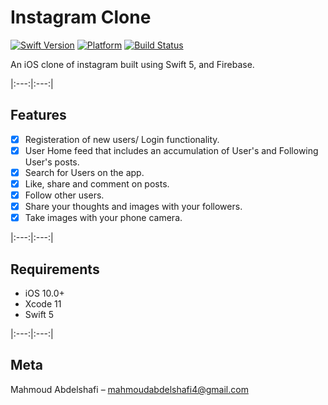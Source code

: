 # Instagram Clone
[![Swift Version][swift-image]][swift-url]
[![Platform](https://img.shields.io/cocoapods/p/LFAlertController.svg?style=flat)](https://www.apple.com/ios/ios-12/)
[![Build Status](https://travis-ci.org/dwyl/esta.svg?branch=master)](https://travis-ci.org/dwyl/esta)

An iOS clone of instagram built using Swift 5, and Firebase. 

|:---:|:---:|
## Features

- [x] Registeration of new users/ Login functionality.
- [x] User Home feed that includes an accumulation of User's and Following User's posts.
- [x] Search for Users on the app.
- [x] Like, share and comment on posts.
- [x] Follow other users. 
- [x] Share your thoughts and images with your followers.
- [x] Take images with your phone camera.

|:---:|:---:|
## Requirements

- iOS 10.0+
- Xcode 11
- Swift 5

|:---:|:---:|
## Meta

Mahmoud Abdelshafi – mahmoudabdelshafi4@gmail.com


[swift-image]:https://img.shields.io/badge/swift-5.0-orange.svg?style=flat
[swift-url]: https://swift.org/


